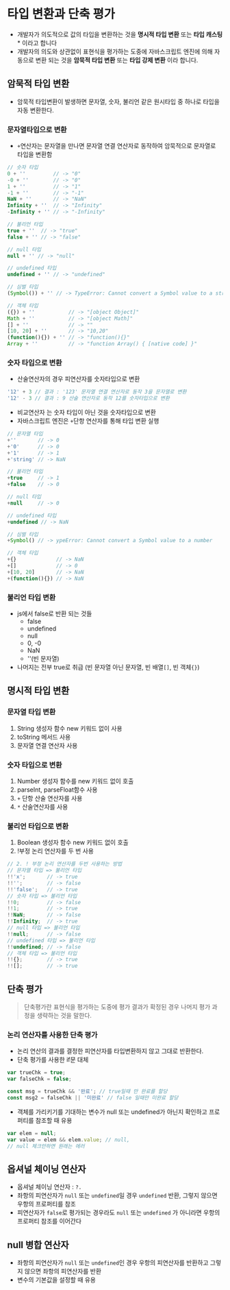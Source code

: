 ﻿# 타입 변환과 단축 평가
- 개발자가 의도적으로 값의 타입을 변환하는 것을 **명시적 타입 변환** 또는 **타입 캐스팅** * 이라고 합니다
- 개발자의 의도와 상관없이 표현식을 평가하는 도중에 자바스크립트 엔진에 의해 자동으로 변환 되는 것을 **암묵적 타입 변환** 또는 **타입 강제 변환** 이라 합니다.

## 암묵적 타입 변환
- 암묵적 타입변환이 발생하면 문자열, 숫자, 불리언 같은 원시타입 중 하나로 타입을 자동 변환한다.
### 문자열타입으로 변환
- `+`연산자는 문자열을 만나면 문자열 연결 연산자로 동작하여 암묵적으로 문자열로 타입을 변환함
```js
// 숫자 타입
0 + ''         // -> "0"
-0 + ''        // -> "0"
1 + ''         // -> "1"
-1 + ''        // -> "-1"
NaN + ''       // -> "NaN"
Infinity + ''  // -> "Infinity"
-Infinity + '' // -> "-Infinity"

// 불리언 타입
true + ''  // -> "true"
false + '' // -> "false"

// null 타입
null + '' // -> "null"

// undefined 타입
undefined + '' // -> "undefined"

// 심벌 타입
(Symbol()) + '' // -> TypeError: Cannot convert a Symbol value to a string

// 객체 타입
({}) + ''           // -> "[object Object]"
Math + ''           // -> "[object Math]"
[] + ''             // -> ""
[10, 20] + ''       // -> "10,20"
(function(){}) + '' // -> "function(){}"
Array + ''          // -> "function Array() { [native code] }"
```

### 숫자 타입으로 변환
- 산술연산자의 경우 피연산자를 숫자타입으로 변환
```js
'12' + 3 // 결과 : '123' 문자열 연결 연산자로 동작 3을 문자열로 변환
'12' - 3 // 결과 : 9 산술 연산자로 동작 12를 숫자타입으로 변환
```
- 비교연산자 는 숫자 타입이 아닌 것을 숫자타입으로 변환
- 자바스크립트 엔진은 `+`단항 연산자를 통해 타입 변환 실행

```js
// 문자열 타입
+''       // -> 0
+'0'      // -> 0
+'1'      // -> 1
+'string' // -> NaN

// 불리언 타입
+true     // -> 1
+false    // -> 0

// null 타입
+null     // -> 0

// undefined 타입
+undefined // -> NaN

// 심벌 타입
+Symbol() // -> ypeError: Cannot convert a Symbol value to a number

// 객체 타입
+{}             // -> NaN
+[]             // -> 0
+[10, 20]       // -> NaN
+(function(){}) // -> NaN
``` 
### 불리언 타입 변환
- js에서 false로 반환 되는 것들
	- false
	- undefined
	- null
	- 0, -0
	- NaN
	- ''(빈 문자열)
- 나머지는 전부 true로 취급 (빈 문자열 아닌 문자열, 빈 배열`[]`, 빈 객체`{}`)

## 명시적 타입 변환
### 문자열 타입 변환
1. String 생성자 함수 new 키워드 없이 사용
2. toString 메서드 사용
3. 문자열 연결 연산자 사용

### 숫자 타입으로 변환
1. Number 생성자 함수를 new 키워드 없이 호출
2. parseInt, parseFloat함수 사용
3. `+` 단항 산술 연산자를 사용
4. `*` 산술연산자를 사용

### 불리언 타입으로 변환
1. Boolean 생성자 함수 new 키워드 없이 호출
2. !부정 논리 연산자를 두 번 사용
```js
// 2. ! 부정 논리 연산자를 두번 사용하는 방법
// 문자열 타입 => 불리언 타입
!!'x';       // -> true
!!'';        // -> false
!!'false';   // -> true
// 숫자 타입 => 불리언 타입
!!0;         // -> false
!!1;         // -> true
!!NaN;       // -> false
!!Infinity;  // -> true
// null 타입 => 불리언 타입
!!null;      // -> false
// undefined 타입 => 불리언 타입
!!undefined; // -> false
// 객체 타입 => 불리언 타입
!!{};        // -> true
!![];        // -> true
```

## 단축 평가
> 단축평가란 표현식을 평가하는 도중에 평가 결과가 확정된 경우 나머지 평가 과정을 생략하는 것을 말한다.

### 논리 연산자를 사용한 단축 평가
- 논리 연산의 결과를 결정한 피연산자를 타입변환하지 않고 그대로 반환한다.
- 단축 평가를 사용한 if문 대체
```js
var trueChk = true;
var falseChk = false;

const msg = trueChk && '완료'; // true일때 만 완료를 할당
const msg2 = falseChk || '미완료' // false 일때만 미완료 할당
```
- 객체를 가리키기를 기대하는 변수가 null 또는 undefined가 아닌지 확인하고 프로퍼티를 참조할 때 유용
```js
var elem = null;
var value = elem && elem.value; // null,
// null 체크안하면 원래는 에러
```

## 옵셔널 체이닝 연산자
- 옵셔널 체이닝 연산자 : `?.`
- 좌항의 피연산자가 `null` 또는 `undefined`일 경우 `undefined` 반환, 그렇지 않으면 우항의 프로퍼티를 참조
-  피연산자가 `false`로 평가되는 경우라도 `null` 또는 `undefined` 가 아니라면 우항의 프로퍼티 참조를 이어간다

## null 병합 연산자
- 좌항의 피연산자가 `null` 또는 `undefined`인 경우 우항의 피연산자를 반환하고 그렇지 않으면 좌항의 피연산자를 반환
- 변수의 기본값을 설정할 때 유용


